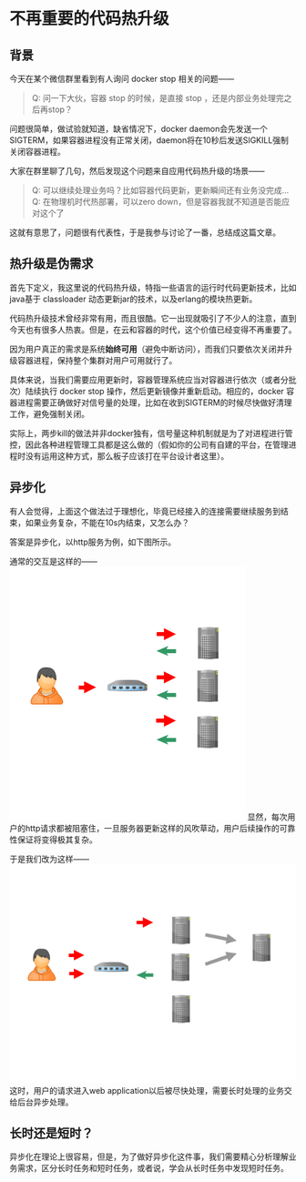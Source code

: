 # 不再重要的代码热升级

## 背景

今天在某个微信群里看到有人询问 docker stop 相关的问题——
> Q: 问一下大伙，容器 stop 的时候，是直接 stop ，还是内部业务处理完之后再stop？

问题很简单，做试验就知道，缺省情况下，docker daemon会先发送一个SIGTERM，如果容器进程没有正常关闭，daemon将在10秒后发送SIGKILL强制关闭容器进程。

大家在群里聊了几句，然后发现这个问题来自应用代码热升级的场景——
> Q: 可以继续处理业务吗？比如容器代码更新，更新瞬间还有业务没完成...
> Q: 在物理机时代热部署，可以zero down，但是容器我就不知道是否能应对这个了

这就有意思了，问题很有代表性，于是我参与讨论了一番，总结成这篇文章。

## 热升级是伪需求

首先下定义，我这里说的代码热升级，特指一些语言的运行时代码更新技术，比如java基于 classloader 动态更新jar的技术，以及erlang的模块热更新。

代码热升级技术曾经非常有用，而且很酷。它一出现就吸引了不少人的注意，直到今天也有很多人热衷。但是，在云和容器的时代，这个价值已经变得不再重要了。

因为用户真正的需求是系统**始终可用**（避免中断访问），而我们只要依次关闭并升级容器进程，保持整个集群对用户可用就行了。

具体来说，当我们需要应用更新时，容器管理系统应当对容器进行依次（或者分批次）陆续执行 docker stop 操作，然后更新镜像并重新启动。相应的，docker 容器进程需要正确做好对信号量的处理，比如在收到SIGTERM的时候尽快做好清理工作，避免强制关闭。

实际上，两步kill的做法并非docker独有，信号量这种机制就是为了对进程进行管控，因此各种进程管理工具都是这么做的（假如你的公司有自建的平台，在管理进程时没有运用这种方式，那么板子应该打在平台设计者这里）。

## 异步化

有人会觉得，上面这个做法过于理想化，毕竟已经接入的连接需要继续服务到结束，如果业务复杂，不能在10s内结束，又怎么办？

答案是异步化，以http服务为例，如下图所示。

通常的交互是这样的——
![同步交互](./sync_job.png)
显然，每次用户的http请求都被阻塞住，一旦服务器更新这样的风吹草动，用户后续操作的可靠性保证将变得极其复杂。

于是我们改为这样——
![异步交互](./async_job.png)
这时，用户的请求进入web application以后被尽快处理，需要长时处理的业务交给后台异步处理。

## 长时还是短时？

异步化在理论上很容易，但是，为了做好异步化这件事，我们需要精心分析理解业务需求，区分长时任务和短时任务，或者说，学会从长时任务中发现短时任务。


